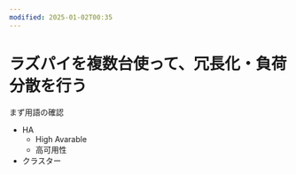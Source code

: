 ```yaml
---
modified: 2025-01-02T00:35
---
```

# ラズパイを複数台使って、冗長化・負荷分散を行う

まず用語の確認

- HA
    - High Avarable
    - 高可用性
- クラスター
